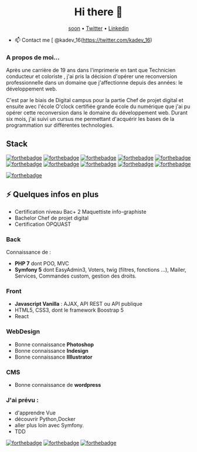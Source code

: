 

<h1 align="center">Hi there 👋</h1>
<p align="center">
  <a href="https://www.fr/">soon</a> •
  <a href="https://twitter.com/ka_dev16">Twitter</a> •
  <a href="https://www.linkedin.com/in/karim-a-a23816176">Linkedin</a>
</p>

* 📫 Contact me [ @kadev_16(https://twitter.com/kadev_16)

### A propos de moi...

Après une carrière de 19 ans dans l'imprimerie en tant que Technicien conducteur et coloriste , j'ai pris la décision d'opérer une reconversion professionnelle dans un domaine que j'affectionne depuis des années: le développement web.

C'est par le biais de Digital campus pour la partie Chef de projet digital et  ensuite avec l'école O'clock certifiée grande école du numérique que j'ai pu opérer cette reconversion dans le domaine du développement web. Durant six mois, j'ai suivi un cursus me permettant d'acquérir les bases de la programmation sur différentes technologies.

## Stack

[![forthebadge](https://img.shields.io/badge/Symfony-000000?style=for-the-badge&logo=Symfony&logoColor=white)](http://forthebadge.com)
[![forthebadge](https://img.shields.io/badge/PHP-777BB4?style=for-the-badge&logo=php&logoColor=white)](http://forthebadge.com)
[![forthebadge](https://img.shields.io/badge/HTML5-E34F26?style=for-the-badge&logo=html5&logoColor=white)](http://forthebadge.com)
[![forthebadge](https://img.shields.io/badge/CSS3-1572B6?style=for-the-badge&logo=css3&logoColor=white)](http://forthebadge.com)
[![forthebadge](https://img.shields.io/badge/JavaScript-F7DF1E?style=for-the-badge&logo=javascript&logoColor=black)](http://forthebadge.com)
[![forthebadge](https://img.shields.io/badge/json-5E5C5C?style=for-the-badge&logo=json&logoColor=white)](http://forthebadge.com)
[![forthebadge](https://img.shields.io/badge/MySQL-00000F?style=for-the-badge&logo=mysql&logoColor=white)](http://forthebadge.com)
[![forthebadge](https://img.shields.io/badge/Bootstrap-563D7C?style=for-the-badge&logo=bootstrap&logoColor=white)](http://forthebadge.com)
[![forthebadge](https://img.shields.io/badge/Git-F05032?style=for-the-badge&logo=git&logoColor=white)](http://forthebadge.com)
[![forthebadge](https://img.shields.io/badge/Insomnia-5849be?style=for-the-badge&logo=Insomnia&logoColor=white)](http://forthebadge.com)

[![forthebadge](https://forthebadge.com/images/badges/built-with-wordpress.svg)](https://forthebadge.com)

## ⚡️ Quelques infos en plus
- Certification niveau Bac+ 2 Maquettiste info-graphiste
- Bachelor  Chef de projet digital
- Certification OPQUAST
### Back
Connaissance de : 
- **PHP 7** dont POO, MVC 
- **Symfony 5** dont EasyAdmin3, Voters, twig (filtres, fonctions ...), Mailer, Services, Commandes custom, gestion des droits.
### Front

- **Javascript Vanilla** : AJAX, API REST ou API publique
- HTML5, CSS3, dont le framework Boostrap 5
- React

### WebDesign
- Bonne connaissance **Photoshop**
- Bonne connaissance **Indesign**
- Bonne connaissance **Illlustrator**

### CMS
- Bonne connaissance de **wordpress**
### J'ai prévu :

- d'apprendre Vue 
- découvrir Python,Docker
- aller plus loin avec Symfony.
- TDD

[![forthebadge](https://img.shields.io/badge/Vue-563D7C?style=for-the-badge&logo=vue&logoColor=white)](http://forthebadge.com)
[![forthebadge](https://img.shields.io/badge/Docker-F05032?style=for-the-badge&logo=docker&logoColor=white)](http://forthebadge.com)
[![forthebadge](https://img.shields.io/badge/Python-5849be?style=for-the-badge&logo=python&logoColor=white)](http://forthebadge.com)

